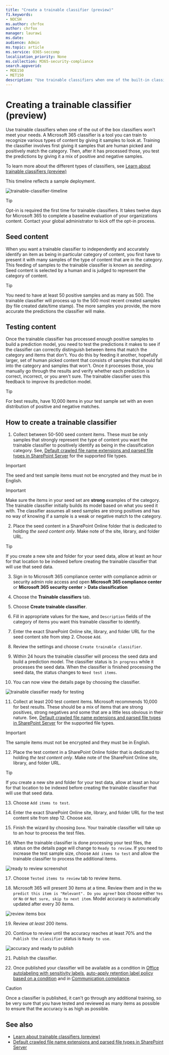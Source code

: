 ```yaml
---
title: "Create a trainable classifier (preview)"
f1.keywords:
- NOCSH
ms.author: chrfox
author: chrfox
manager: laurawi
ms.date:
audience: Admin
ms.topic: article
ms.service: O365-seccomp
localization_priority: None
ms.collection: M365-security-compliance
search.appverid: 
- MOE150
- MET150
description: "Use trainable classifiers when one of the built-in classifiers won't meet your needs. A Microsoft 365 classifier is a tool you can train to recognize various types of content by giving it samples to look at. This topic shows you how to create a custom classifier."
---
```


# Creating a trainable classifier (preview)

Use trainable classifiers when one of the out of the box classifiers won't meet your needs. A Microsoft 365 classifier is a tool you can train to recognize various types of content by giving it samples to look at. Training the classifier involves first giving it samples that are human picked and positively match the category. Then, after it has processed those, you test the predictions by giving it a mix of positive and negative samples.

To learn more about the different types of classifiers, see [Learn about trainable classifiers (preview)](classifier-learn-about.md)

This timeline reflects a sample deployment.

![trainable-classifier-timeline](../media/trainable-classifier-deployment-timeline_border.png)

> [!TIP]
> Opt-in is required the first time for trainable classifiers. It takes twelve days for Microsoft 365 to complete a baseline evaluation of your organizations content. Contact your global administrator to kick off the opt-in process.

## Seed content

When you want a trainable classifier to independently and accurately identify an item as being in particular category of content, you first have to present it with many samples of the type of content that are in the category. This feeding of samples to the trainable classifier is known as *seeding*. Seed content is selected by a human and is judged to represent the category of content.

> [!TIP]
> You need to have at least 50 positive samples and as many as 500. The trainable classifier will process up to the 500 most recent created samples (by file created date/time stamp). The more samples you provide, the more accurate the predictions the classifier will make.

## Testing content

Once the trainable classifier has processed enough positive samples to build a prediction model, you need to test the predictions it makes to see if the classifier can correctly distinguish between items that match the category and items that don't. You do this by feeding it another, hopefully larger, set of human picked content that consists of samples that should fall into the category and samples that won't. Once it processes those, you manually go through the results and verify whether each prediction is correct, incorrect, or you aren't sure. The trainable classifier uses this feedback to improve its prediction model.

> [!TIP]
> For best results, have 10,000 items in your test sample set with an even distribution of positive and negative matches.

## How to create a trainable classifier

1. Collect between 50-500 seed content items. These must be only samples that strongly represent the type of content you want the trainable classifier to positively identify as being in the classification category. See, [Default crawled file name extensions and parsed file types in SharePoint Server](https://docs.microsoft.com/sharepoint/technical-reference/default-crawled-file-name-extensions-and-parsed-file-types) for the supported file types.

> [!IMPORTANT]
> The seed and test sample items must not be encrypted and they must be in English.

> [!IMPORTANT]
> Make sure the items in your seed set are **strong** examples of the category. The trainable classifier initially builds its model based on what you seed it with. The classifier assumes all seed samples are strong positives and has no way of knowing if a sample is a weak or negative match to the category.

2. Place the seed content in a SharePoint Online folder that is dedicated to holding *the seed content only*. Make note of the site, library, and folder URL.

> [!TIP]
> If you create a new site and folder for your seed data, allow at least an hour for that location to be indexed before creating the trainable classifier that will use that seed data.

3. Sign in to Microsoft 365 compliance center with compliance admin or security admin role access and open **Microsoft 365 compliance center** or **Microsoft 365 security center** > **Data classification**

4. Choose the **Trainable classifiers** tab.

5. Choose **Create trainable classifier**.

6. Fill in appropriate values for the `Name`, and `Description` fields of the category of items you want this trainable classifier to identify.

7. Enter the exact SharePoint Online site, library, and folder URL for the seed content site from step 2. Choose `Add`.

8. Review the settings and choose `Create trainable classifier`.

9. Within 24 hours the trainable classifier will process the seed data and build a prediction model. The classifier status is `In progress` while it processes the seed data. When the classifier is finished processing the seed data, the status changes to `Need test items`.

10. You can now view the details page by choosing the classifier.


![trainable classifier ready for testing](../media/classifier-trainable-ready-to-test-detail.png)

11. Collect at least 200 test content items. Microsoft recommends 10,000 for best results. These should be a mix of items that are strong positives, strong negatives and some that are a little less obvious in their nature. See, [Default crawled file name extensions and parsed file types in SharePoint Server](https://docs.microsoft.com/sharepoint/technical-reference/default-crawled-file-name-extensions-and-parsed-file-types) for the supported file types.

> [!IMPORTANT]
> The sample items must not be encrypted and they must be in English.

12. Place the test content in a SharePoint Online folder that is dedicated to holding *the test content only*. Make note of the SharePoint Online site, library, and folder URL.

> [!TIP]
> If you create a new site and folder for your test data, allow at least an hour for that location to be indexed before creating the trainable classifier that will use that seed data.

13. Choose `Add items to test`.

14. Enter the exact SharePoint Online site, library, and folder URL for the test content site from step 12. Choose `Add`.

15. Finish the wizard by choosing `Done`. Your trainable classifier will take up to an hour to process the test files.

16. When the trainable classifier is done processing your test files, the status on the details page will change to `Ready to review`. If you need to increase the test sample size, choose `Add items to test` and allow the trainable classifier to process the additional items.

![ready to review screenshot](../media/classifier-trainable-ready-to-review-detail.png)

17. Choose `Tested items to review` tab to review items.

18. Microsoft 365 will present 30 items at a time. Review them and in the `We predict this item is "Relevant". Do you agree?` box choose either `Yes` or `No` or `Not sure, skip to next item`. Model accuracy is automatically updated after every 30 items.

![review items box](../media/classifier-trainable-review-detail.png)

19. Review *at least* 200 items.

<!-- insert Analyze steps here-->

20. Continue to review until the accuracy reaches at least 70% and the `Publish the classifier` status is `Ready to use`.

![accuracy and ready to publish](../media/classifier-trainable-review-ready-to-publish.png)

21. Publish the classifier.

22. Once published your classifier will be available as a condition in [Office autolabeling with sensitivity labels](apply-sensitivity-label-automatically.md), [auto-apply retention label policy based on a condition](apply-retention-labels-automatically.md#configuring-conditions-for-auto-apply-retention-labels) and in [Communication compliance](communication-compliance.md).

> [!CAUTION]
> Once a classifier is published, it can't go through any additional training, so be very sure that you have tested and reviewed as many items as possible to ensure that the accuracy is as high as possible.

## See also

- [Learn about trainable classifiers (preview)](classifier-learn-about.md)
- [Default crawled file name extensions and parsed file types in SharePoint Server](https://docs.microsoft.com/sharepoint/technical-reference/default-crawled-file-name-extensions-and-parsed-file-types)
